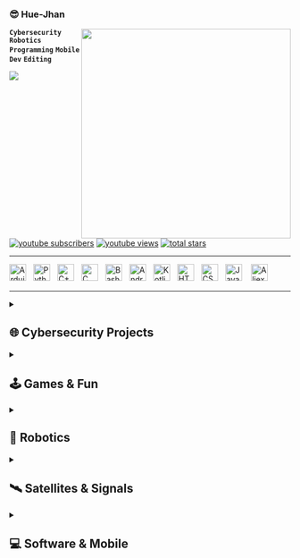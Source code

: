 ### 😎 Hue-Jhan

<img align="right" src="https://github-readme-stats.vercel.app/api?username=Hue-Jhan&show_icons=true&theme=vue" width="375" />

**`Cybersecurity`** **`Robotics`** **`Programming`** **`Mobile Dev`** **`Editing`**

<p align="left">
  <a href="https://github.com/DenverCoder1/readme-typing-svg">
    <img src="https://readme-typing-svg.demolab.com/?lines=I%20hate%20Javaaaaaaa%F0%9F%92%A5%F0%9F%92%A5%F0%9F%92%A5&font=Fira%20Code&center=true&width=450&height=45&color=00FF00&vCenter=true&pause=1000&size=22" /> </a> 
  <br> </br>
</p>

 <p align="left">
      <a href="https://www.youtube.com/channel/UC8WxmuLXxBXXgc9BnEVT3vg?sub_confirmation=1">
         <img alt="youtube subscribers" title="Subscribe to my YouTube channel" src="https://custom-icon-badges.demolab.com/youtube/channel/subscribers/UC8WxmuLXxBXXgc9BnEVT3vg?color=%23E05D54&label=SUBSCRIBE&logo=video&logoColor=white&style=for-the-badge&labelColor=CE4631"/></a> 
      <a href="https://www.youtube.com/channel/UC8WxmuLXxBXXgc9BnEVT3vg">
         <img alt="youtube views" title="YouTube views" src="https://custom-icon-badges.demolab.com/youtube/channel/views/UC8WxmuLXxBXXgc9BnEVT3vg?color=236ad3&logo=eye&logoColor=white&style=for-the-badge&labelColor=1156ba"/></a> 
      <a href="https://github.com/Hue-Jhan?tab=repositories&sort=stargazers">
         <img alt="total stars" title="Total stars on GitHub" src="https://custom-icon-badges.demolab.com/github/stars/Hue-Jhan?color=%23E2AD2E&style=for-the-badge&labelColor=C79618&logo=star"/></a>
   </p>
   
---
<div style="display: flex; flex-wrap: nowrap;">
    <img align="left" alt="Arduino" width="30px" style="padding-right:10px;" src="https://cdn.jsdelivr.net/gh/devicons/devicon@latest/icons/arduino/arduino-original.svg" />
    <img align="left" alt="Python" width="30px" style="padding-right:10px;" src="https://cdn.jsdelivr.net/gh/devicons/devicon/icons/python/python-plain.svg" />
    <img align="left" alt="C++" width="30px" style="padding-right:10px;" src="https://cdn.jsdelivr.net/gh/devicons/devicon@latest/icons/cplusplus/cplusplus-original.svg" />
    <img align="left" alt="C" width="30px" style="padding-right:10px;" src="https://cdn.jsdelivr.net/gh/devicons/devicon@latest/icons/c/c-original.svg" />
    <img align="left" alt="Bash" width="30px" style="padding-right:10px;" src="https://cdn.jsdelivr.net/gh/devicons/devicon@latest/icons/bash/bash-original.svg" />
    <img align="left" alt="Android" width="30px" style="padding-right:10px;" src="https://cdn.jsdelivr.net/gh/devicons/devicon@latest/icons/android/android-plain.svg" />
    <img align="left" alt="Kotlin" width="30px" style="padding-right:10px;" src="https://cdn.jsdelivr.net/gh/devicons/devicon@latest/icons/kotlin/kotlin-original.svg" />
  <!--  img align="left" alt="Linux" width="30px" style="padding-right:10px;" src="https://cdn.jsdelivr.net/gh/devicons/devicon/icons/linux/linux-original.svg" 
        img align="left" alt="GitHub" width="30px" style="padding-right:10px;" src="https://cdn.jsdelivr.net/gh/devicons/devicon/icons/github/github-original.svg" 
        img src="https://cdn.jsdelivr.net/gh/devicons/devicon@latest/icons/raspberrypi/raspberrypi-original.svg" -->
    <img align="left" alt="HTML" width="30px" style="padding-right:10px;" src="https://cdn.jsdelivr.net/gh/devicons/devicon/icons/html5/html5-plain.svg" />
    <img align="left" alt="CSS" width="30px" style="padding-right:10px;" src="https://cdn.jsdelivr.net/gh/devicons/devicon/icons/css3/css3-plain.svg" />
    <img align="left" alt="JavaScript" width="30px" style="padding-right:10px;" src="https://cdn.jsdelivr.net/gh/devicons/devicon/icons/javascript/javascript-plain.svg" />
    <img align="right" alt="Aliexpress" width="30px" style="padding-right:10px;" src="https://cdn.jsdelivr.net/npm/simple-icons@9.16.0/icons/aliexpress.svg" />
  <br> </br>
</div>

---

<details style="margin-bottom: 1px;" > 
  <summary><h2> 🌐 Cybersecurity Projects </h2></summary>
  <p align="left">
    <a href="https://github.com/Hue-Jhan/Custom-Reverse-Shell-cpp"><img width="278" src="https://denvercoder1-github-readme-stats.vercel.app/api/pin/?username=Hue-Jhan&repo=Custom-Reverse-Shell-cpp&theme=vue&title_color=11e208&icon_color=F8D867&show_icons=false" alt="Ip-info-multitool"></a>
    <a href="https://github.com/Hue-Jhan/Remote-Dll-injector-Trojan"><img width="278" src="https://denvercoder1-github-readme-stats.vercel.app/api/pin/?username=Hue-Jhan&repo=Remote-Dll-injector-Trojan&theme=vue&title_color=11e208&icon_color=F8D867&show_icons=false" alt="Ip-info-multitool"></a>
    <a href="https://github.com/Hue-Jhan/Simple-shellcode-crypter"><img width="278" src="https://denvercoder1-github-readme-stats.vercel.app/api/pin/?username=Hue-Jhan&repo=Simple-shellcode-crypter&theme=vue&title_color=11e208&icon_color=F8D866&show_icons=false" alt="Ip-info-multitool"></a>
    <a href="https://github.com/Hue-Jhan/Trojan-through-Process-Hollowing"><img width="278" src="https://denvercoder1-github-readme-stats.vercel.app/api/pin/?username=Hue-Jhan&repo=Trojan-through-Process-Hollowing&theme=vue&title_color=11e208&icon_color=F8D866&show_icons=false" alt="Ip-info-multitool"></a>
    <a href="https://github.com/Hue-Jhan/Shodan-dork-scanner"><img width="278" src="https://denvercoder1-github-readme-stats.vercel.app/api/pin/?username=Hue-Jhan&repo=Shodan-dork-scanner&theme=vue&title_color=11e208&icon_color=F8D866&show_icons=false" alt="Ip-info-multitool"></a>
    <a href="https://github.com/Hue-Jhan/Ip-info-Multitool"><img width="278" src="https://denvercoder1-github-readme-stats.vercel.app/api/pin/?username=Hue-Jhan&repo=Ip-info-multitool&theme=vue&title_color=11e208&icon_color=F8D866&show_icons=false" alt="Ip-info-multitool"></a>
    <a href="https://github.com/Hue-Jhan/Encrypted-Trojan-Undetected"><img width="278" src="https://denvercoder1-github-readme-stats.vercel.app/api/pin/?username=Hue-Jhan&repo=Encrypted-Trojan-Undetected&theme=vue&title_color=11e208&icon_color=F8D866&show_icons=false" alt="Ip-info-multitool"></a>
    <a href="https://github.com/Hue-Jhan/Self-Injection-Reverse-Shell-Undetected"><img width="278" src="https://denvercoder1-github-readme-stats.vercel.app/api/pin/?username=Hue-Jhan&repo=Self-Injection-Reverse-Shell-Undetected&theme=vue&title_color=11e208&icon_color=F8D866&show_icons=false" alt="Ip-info-multitool"></a>
    <a href="https://github.com/Hue-Jhan/IP-logger-and-tracker"><img width="278" src="https://denvercoder1-github-readme-stats.vercel.app/api/pin/?username=Hue-Jhan&repo=IP-logger-and-tracker&theme=vue&title_color=11e208&icon_color=F8D866&show_icons=false" alt="Ip-info-multitool"></a>
    <a href="https://github.com/Hue-Jhan/Winrar-Password-Cracker"><img width="278" src="https://denvercoder1-github-readme-stats.vercel.app/api/pin/?username=Hue-Jhan&repo=Winrar-Password-Cracker&theme=vue&title_color=11e208&icon_color=F8D866&show_icons=false" alt="Ip-info-multitool"></a>
  </p>
</details>

<details style="margin-top: 1px;"> 
  <summary><h2> 🕹 Games & Fun </h2></summary>
  <p align="left">
    <a href="https://github.com/Hue-Jhan/Minecraft-Meme-Virus"><img width="278" src="https://denvercoder1-github-readme-stats.vercel.app/api/pin/?username=Hue-Jhan&repo=Minecraft-Meme-Virus&theme=vue&title_color=ea0b2f&icon_color=F8D866&show_icons=false" alt="Ip-info-multitool"></a>
    <a href="https://github.com/Hue-Jhan/Stargazers-tracker"><img width="278" src="https://denvercoder1-github-readme-stats.vercel.app/api/pin/?username=Hue-Jhan&repo=Stargazers-tracker&theme=vue&title_color=ea0b2f&icon_color=F8D866&show_icons=false" alt="Ip-info-multitool"></a>
    <a href="https://github.com/Hue-Jhan/Snake-in-python"><img width="278" src="https://denvercoder1-github-readme-stats.vercel.app/api/pin/?username=Hue-Jhan&repo=Snake-in-python&theme=vue&title_color=ea0b1f&icon_color=F8D866&show_icons=false" alt="Ip-info-multitool"></a>
    <a href="https://github.com/Hue-Jhan/Discord-League-Ban-Bot"><img width="278" src="https://denvercoder1-github-readme-stats.vercel.app/api/pin/?username=Hue-Jhan&repo=Discord-League-Ban-Bot&theme=vue&title_color=ea0b1f&icon_color=F8D866&show_icons=false" alt="Ip-info-multitool"></a>
    <a href="https://github.com/Hue-Jhan/Gameboy-in-c"><img width="278" src="https://denvercoder1-github-readme-stats.vercel.app/api/pin/?username=Hue-Jhan&repo=Gameboy-in-c&theme=vue&title_color=ea0b1f&icon_color=F8D866&show_icons=false" alt="Ip-info-multitool"></a>
    <a href="https://github.com/Hue-Jhan/Discord-Free-API-Bot"><img width="278" src="https://denvercoder1-github-readme-stats.vercel.app/api/pin/?username=Hue-Jhan&repo=Discord-Free-API-Bot&theme=vue&title_color=ea0b1f&icon_color=F8D866&show_icons=false" alt="Ip-info-multitool"></a>
    <a href="https://github.com/Hue-Jhan/Connect-4-in-c"><img width="278" src="https://denvercoder1-github-readme-stats.vercel.app/api/pin/?username=Hue-Jhan&repo=Connect-4-in-c&theme=vue&title_color=ea0b1f&icon_color=F8D866&show_icons=false" alt="Ip-info-multitool"></a>
    <a href="https://github.com/Hue-Jhan/Tic-Tac-Toe-C"><img width="278" src="https://denvercoder1-github-readme-stats.vercel.app/api/pin/?username=Hue-Jhan&repo=Tic-Tac-Toe-C&theme=vue&title_color=ea0b1f&icon_color=F8D866&show_icons=false" alt="Ip-info-multitool"></a>
  </p>
</details>

<details> 
  <summary><h2> 🤖 Robotics </h2></summary>
  <p align="left">
    <a href="https://github.com/Hue-Jhan/AI-Defence-system"><img width="278" src="https://denvercoder1-github-readme-stats.vercel.app/api/pin/?username=Hue-Jhan&repo=AI-Defence-system&theme=vue&title_color=069df9&icon_color=F8D856&show_icons=false" alt="Ip-info-multitool"></a>
    <a href="https://github.com/Hue-Jhan/Arduino-Spider-Bot"><img width="278" src="https://denvercoder1-github-readme-stats.vercel.app/api/pin/?username=Hue-Jhan&repo=Arduino-Spider-Bot&theme=vue&title_color=069df9&icon_color=F8D866&show_icons=false" alt="Ip-info-multitool"></a>
    <a href="https://github.com/Hue-Jhan/Arduino-Taser-Timer"><img width="278" src="https://denvercoder1-github-readme-stats.vercel.app/api/pin/?username=Hue-Jhan&repo=Arduino-Taser-Timer&theme=vue&title_color=069df9&icon_color=F8D866&show_icons=false" alt="Ip-info-multitool"></a>
  </p>
</details>

<details> 
  <summary><h2> 🛰 Satellites & Signals </h2></summary>
  <p align="left">
    <a href="https://github.com/Hue-Jhan/Noaa-Satellite-Decoder"><img width="278" src="https://denvercoder1-github-readme-stats.vercel.app/api/pin/?username=Hue-Jhan&repo=Noaa-Satellite-Decoder&theme=vue&title_color=069df9&icon_color=F8D866&show_icons=false" alt="Ip-ino-multitool"></a>
    <a href="https://github.com/Hue-Jhan/433mhz-Jammer"><img width="278" src="https://denvercoder1-github-readme-stats.vercel.app/api/pin/?username=Hue-Jhan&repo=433mhz-Jammer&theme=vue&title_color=069df9&icon_color=F8D866&show_icons=false" alt="Ip-info-multitool"></a>
  </p>
</details>


<details> 
  <summary><h2> 💻 Software & Mobile </h2></summary>
  <p align="left">
    <a href="https://github.com/Hue-Jhan/AI-Face-Recognition-n-Tracking"><img width="278" src="https://denvercoder1-github-readme-stats.vercel.app/api/pin/?username=Hue-Jhan&repo=AI-Face-Recognition-n-Tracking&theme=vue&title_color=f59700&icon_color=F8D866&show_icons=false" alt="Ip-info-multitool"></a>
    <a href="https://github.com/Hue-Jhan/Android-Api-App"><img width="278" src="https://denvercoder1-github-readme-stats.vercel.app/api/pin/?username=Hue-Jhan&repo=Android-Api-App&theme=vue&title_color=f59700&icon_color=F8D866&show_icons=false" alt="Ip-info-multitool"></a>
    <a href="https://github.com/Hue-Jhan/Rubrica-Telefonica-Completa"><img width="278" src="https://denvercoder1-github-readme-stats.vercel.app/api/pin/?username=Hue-Jhan&repo=Rubrica-Telefonica-Completa&theme=vue&title_color=f59700&icon_color=F8D866&show_icons=false" alt="Ip-info-multitool"></a>
    <a href="https://github.com/Hue-Jhan/Mastermind-c"><img width="278" src="https://denvercoder1-github-readme-stats.vercel.app/api/pin/?username=Hue-Jhan&repo=Mastermind-c&theme=vue&title_color=f59700&icon_color=F8D866&show_icons=false" alt="Ip-info-multitool"></a>

  </p>
</details>
